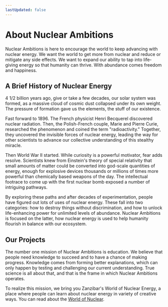 ```yaml
---
lastUpdated: false
---
```


# About Nuclear Ambitions

Nuclear Ambitions is here to encourage the world to keep advancing with nuclear energy. We want the world to get more from nuclear and reduce or mitigate any side effects. We want to expand our ability to tap into life-giving energy so that humanity can thrive. With abundance comes freedom and happiness.

## A Brief History of Nuclear Energy

4 1/2 billion years ago, give or take a few decades, our solar system was formed, as a massive cloud of cosmic dust collapsed under its own weight. The pressure of formation gave us the elements, the stuff of our existence.

Fast forward to 1896. The French physicist Henri Becquerel discovered nuclear radiation. Then, the Polish-French couple, Marie and Pierre Curie, researched the phenomenon and coined the term "radioactivity." Together, they uncovered the invisible forces of nuclear energy, leading the way for other scientists to advance our collective understanding of this stealthy miracle.

Then World War II started. While curiosity is a powerful motivator, fear adds resolve. Scientists knew from Einstein's theory of special relativity that small amounts of matter could be converted into god-scale quantities of energy, enough for explosive devices thousands or millions of times more powerful than chemically based weapons of the day. The intellectual footrace to come up with the first nuclear bomb exposed a number of intriguing pathways.

By exploring these paths and after decades of experimentation, people have figured out lots of uses of nuclear energy. These fall into two categories: how to destroy things without discrimination, and how to unlock life-enhancing power for unlimited levels of abundance. Nuclear Ambitions is focused on the latter, how nuclear energy is used to help humanity flourish in balance with our ecosystem.

## Our Projects

The number one mission of Nuclear Ambitions is education. We believe that people need knowledge to succeed and to have a chance of making progress. Knowledge comes from forming better explanations, which can only happen by testing and challenging our current understanding. True science is all about that, and that is the frame in which Nuclear Ambitions operates.

To realize this mission, we bring you Zanzibar's World of Nuclear Energy, a place where people can learn about nuclear energy in variety of creative ways. You can read about the [World of Nuclear](world-of-nuclear).

